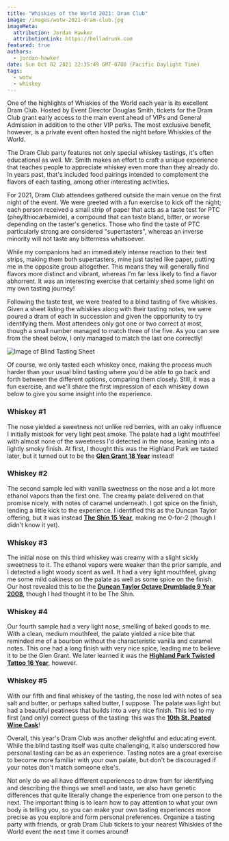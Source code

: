 ```yaml
---
title: "Whiskies of the World 2021: Dram Club"
image: /images/wotw-2021-dram-club.jpg
imageMeta:
  attribution: Jordan Hawker
  attributionLink: https://helladrunk.com
featured: true
authors:
  - jordan-hawker
date: Sun Oct 02 2021 22:35:49 GMT-0700 (Pacific Daylight Time)
tags:
  - wotw
  - whiskey
---
```


One of the highlights of Whiskies of the World each year is its excellent Dram Club. 
Hosted by Event Director Douglas Smith, tickets for the Dram Club grant early access 
to the main event ahead of VIPs and General Admission in addition to the other VIP perks. 
The most exclusive benefit, however, is a private event often hosted the night before 
Whiskies of the World.

The Dram Club party features not only special whiskey tastings, it's often educational 
as well. Mr. Smith makes an effort to craft a unique experience that teaches people to 
appreciate whiskey even more than they already do. In years past, that's included 
food pairings intended to complement the flavors of each tasting, among other interesting 
activities.

For 2021, Dram Club attendees gathered outside the main venue on the first night of the 
event. We were greeted with a fun exercise to kick off the night; each person received 
a small strip of paper that acts as a taste test for PTC (pheylthiocarbamide), a compound 
that can taste bland, bitter, or worse depending on the taster's genetics. Those who find 
the taste of PTC particularly strong are considered "supertasters", whereas an inverse 
minority will not taste any bitterness whatsoever.

While my companions had an immediately intense reaction to their test strips, making 
them both supertasters, mine just tasted like paper, putting me in the opposite group 
altogether. This means they will generally find flavors more distinct and vibrant, 
whereas I'm far less likely to find a flavor abhorrent. It was an interesting exercise 
that certainly shed some light on my own tasting journey!

Following the taste test, we were treated to a blind tasting of five whiskies. Given 
a sheet listing the whiskies along with their tasting notes, we were poured a dram of 
each in succession and given the opportunity to try identifying them. Most attendees 
only got one or two correct at most, though a small number managed to match three of 
the five. As you can see from the sheet below, I only managed to match the last one 
correctly!

![Image of Blind Tasting Sheet](/images/wotw-2021-blind-tasting.jpg)

Of course, we only tasted each whiskey once, making the process much harder than your 
usual blind tasting where you'd be able to go back and forth between the different 
options, comparing them closely. Still, it was a fun exercise, and we'll share the 
first impression of each whiskey down below to give you some insight into the experience.

### Whiskey #1

The nose yielded a sweetness not unlike red berries, with an oaky influence I initially 
mistook for very light peat smoke. The palate had a light mouthfeel with almost none of 
the sweetness I'd detected in the nose, leaning into a lightly smoky finish. At first, I 
thought this was the Highland Park we tasted later, but it turned out to be the 
**<a href="https://bit.ly/hdglengrant18" target="_blank">Glen Grant 18 Year</a>** instead!

### Whiskey #2

The second sample led with vanilla sweetness on the nose and a lot more ethanol vapors 
than the first one. The creamy palate delivered on that promise nicely, with notes of 
caramel underneath. I got spice on the finish, lending a little kick to the experience. 
I identified this as the Duncan Taylor offering, but it was instead 
**<a href="https://bit.ly/hdshin15" target="_blank">The Shin 15 Year</a>**, 
making me 0-for-2 (though I didn't know it yet).

### Whiskey #3

The initial nose on this third whiskey was creamy with a slight sickly sweetness to it. 
The ethanol vapors were weaker than the prior sample, and I detected a light woody scent 
as well. It had a very light mouthfeel, giving me some mild oakiness on the palate as well 
as some spice on the finish. Our host revealed this to be the 
**<a href="https://bit.ly/hddrumblade2008ws" target="_blank">Duncan Taylor Octave Drumblade 9 Year 2008</a>**, 
though I had thought it to be The Shin.

### Whiskey #4

Our fourth sample had a very light nose, smelling of baked goods to me. With a clean, 
medium mouthfeel, the palate yielded a nice bite that reminded me of a bourbon without 
the characteristic vanilla and caramel notes. This one had a long finish with very nice 
spice, leading me to believe it to be the Glen Grant. We later learned it was the 
**<a href="https://bit.ly/hdhptwisted16" target="_blank">Highland Park Twisted Tattoo 16 Year</a>**, however.

### Whiskey #5

With our fifth and final whiskey of the tasting, the nose led with notes of sea salt 
and butter, or perhaps salted butter, I suppose. The palate was light but had a beautiful 
peatiness that builds into a very nice finish. This led to my first (and only) correct 
guess of the tasting: this was the 
**<a href="https://bit.ly/hd10thpeatedwine" target="_blank">10th St. Peated Wine Cask</a>**!

Overall, this year's Dram Club was another delightful and educating event. While the 
blind tasting itself was quite challenging, it also underscored how personal tasting 
can be as an experience. Tasting notes are a great exercise to become more familiar 
with your own palate, but don't be discouraged if your notes don't match someone else's. 

Not only do we all have different experiences to draw from for identifying and describing 
the things we smell and taste, we also have genetic differences that quite literally 
change the experience from one person to the next. The important thing is to learn how to 
pay attention to what your own body is telling you, so you can make your own tasting 
experiences more precise as you explore and form personal preferences. Organize a tasting 
party with friends, or grab Dram Club tickets to your nearest Whiskies of the World event 
the next time it comes around!
